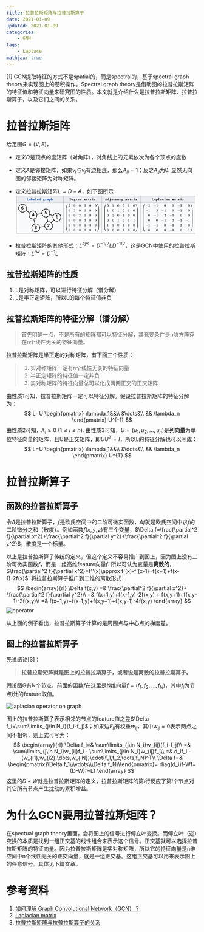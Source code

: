 ```yaml
---
title: 拉普拉斯矩阵与拉普拉斯算子
date: 2021-01-09
updated: 2021-01-09
categories:
    - GNN
tags:
    - Laplace
mathjax: true
---
```


[1] GCN提取特征的方式不是spatial的，而是spectral的，基于spectral graph theory来实现图上的卷积操作。Spectral graph theory是借助图的拉普拉斯矩阵的特征值和特征向量来研究图的性质。本文就是介绍什么是拉普拉斯矩阵、拉普拉斯算子，以及它们之间的关系。

# 拉普拉斯矩阵

给定图$G=(V,E)$，

- 定义$D$是顶点的度矩阵（对角阵），对角线上的元素依次为各个顶点的度数
- 定义$A$是邻接矩阵，如果$v_i$与$v_j$有边相连，那么$A_{ij}=1$；反之$A_{ij}$为0. 显然无向图的邻接矩阵为对称矩阵。
- 定义拉普拉斯矩阵$L=D-A$，如下图所示
![Laplacian Matrix](Laplace/Laplacian_matrix.png)

- 拉普拉斯矩阵的其他形式：$L^{sys}=D^{-1/2}LD^{-1/2}$，这是GCN中使用的拉普拉斯矩阵；$L^{rw}=D^{-1}L$

## 拉普拉斯矩阵的性质

1. L是对称矩阵，可以进行特征分解（谱分解）
2. L是半正定矩阵，所以L的每个特征值非负

## 拉普拉斯矩阵的特征分解（谱分解）

> 首先明确一点，不是所有的矩阵都可以特征分解，其充要条件是n阶方阵存在n个线性无关的特征向量。

拉普拉斯矩阵是半正定的对称矩阵，有下面三个性质：

> 1. 实对称矩阵一定有n个线性无关的特征向量
> 2. 半正定矩阵的特征值一定非负
> 3. 实对称矩阵的特征向量总可以化成两两正交的正交矩阵

由性质1可知，拉普拉斯矩阵一定可以特征分解。假设拉普拉斯矩阵的特征分解为：
$$
L=U
\begin{pmatrix}
\lambda_1&&\\
&\dots&\\
&& \lambda_n
\end{pmatrix}
U^{-1}
$$
由性质2可知，$\lambda_i\ge 0~(1\le i\le n)$. 由性质3可知，$U=(u_1,u_2,\dots,u_n)$是**列向量**为单位特征向量的矩阵，且U是正交矩阵，即$UU^T=I$，所以L的特征分解也可以写成：
$$
L=U
\begin{pmatrix}
\lambda_1&&\\
&\dots&\\
&& \lambda_n
\end{pmatrix}
U^{T}
$$
# 拉普拉斯算子
## 函数的拉普拉斯算子

令$\Delta$是拉普拉斯算子，$f$是欧氏空间中的二阶可微实函数，$\Delta f$就是欧氏空间中求$f$的二阶微分之和（散度）。例如函数$f(x,y,z)$有三个变量，$\Delta f=\frac{\partial^2 f}{\partial x^2}+\frac{\partial^2 f}{\partial y^2}+\frac{\partial^2 f}{\partial z^2}$，散度是一个标量。

以上是拉普拉斯算子传统的定义，但这个定义不容易推广到图上，因为图上没有二阶可微实函数$f$，而是一组高维feature向量$f$.  所以可认为变量是**离散的**，$\frac{\partial^2 f}{\partial x^2}=f''(x)\approx f'(x)-f'(x-1)=f(x+1)+f(x-1)-2f(x)$. 将拉普拉斯算子推广到二维的离散形式：
$$
\begin{array}{rl}
\Delta f(x,y) =& \frac{\partial^2 f}{\partial x^2}+ \frac{\partial^2 f}{\partial y^2}\\
=& f(x+1,y)+f(x-1,y)-2f(x,y) + f(x,y+1)+f(x,y-1)-2f(x,y)\\
=& f(x+1,y)+f(x-1,y)+f(x,y+1)+f(x,y-1)-4f(x,y)
\end{array}
$$
![operator](https://pic2.zhimg.com/80/v2-f1e7c13a78ec8123200a604f2a6bb23d_720w.jpg)

从上面的例子看出，拉普拉斯算子计算的是周围点与中心点的梯度差。

## 图上的拉普拉斯算子
先说结论[3]：
>**拉普拉斯矩阵就是图上的拉普拉斯算子，或者说是离散的拉普拉斯算子。**

假设图G有N个节点，前面的函数$f$在这里是N维向量$f=(f_1,f_2,\dots,f_N)$，其中$f_i$为节点$i$处的feature取值。

![laplacian operator on graph](https://pic3.zhimg.com/80/v2-6b498216b66bdc5a81d7876ca665fd32_720w.jpg)

图上的拉普拉斯算子表示相邻的节点的feature值之差$\Delta f_i=\sum\limits_{j\in N_i}(f_i-f_j)$；如果边$E_{ij}$有权重$w_{ij}$，其中$w_{ij}=0$表示两点之间不相邻，则上式可写为：
$$
\begin{array}{rl}
\Delta f_i=& \sum\limits_{j\in N_i}w_{ij}(f_i-f_j)\\
=& \sum\limits_{j\in N_i}w_{ij}f_i - \sum\limits_{j\in N_i}w_{ij}f_j\\
=& d_if_i - (w_{i1},w_{i2},\dots,w_{iN})\cdot(f_1,f_2,\dots,f_N)^T\\
\Delta f=&
\begin{pmatrix}\Delta f_1\\\vdots\\\Delta f_N\\\end{pmatrix}=
diag(d_i)f-Wf=(D-W)f=Lf
\end{array}
$$
这里的$D-W$就是拉普拉斯矩阵的定义，拉普拉斯矩阵的第$i$行反应了第$i$个节点对其它所有节点产生扰动的累积增益。

# 为什么GCN要用拉普拉斯矩阵？

在spectual graph theory里面，会将图上的信号进行傅立叶变换。而傅立叶（逆）变换的本质是找到一组正交基的线性组合来表示这个信号。正交基就可以选择拉普拉斯矩阵的特征向量。因为拉普拉斯矩阵是实对称矩阵，所以它的特征向量是n维空间中n个线性无关的正交向量，就是一组正交基。这组正交基可以用来表示图上的任意信号。具体见下篇文章。

# 参考资料

1. [如何理解 Graph Convolutional Network（GCN）？](https://www.zhihu.com/question/54504471/answer/332657604)
2. [Laplacian matrix](https://en.wikipedia.org/wiki/Laplacian_matrix)
3. [拉普拉斯矩阵与拉普拉斯算子的关系](https://zhuanlan.zhihu.com/p/85287578)
